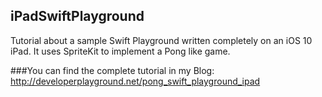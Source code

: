 ## iPadSwiftPlayground
Tutorial about a sample Swift Playground written completely on an iOS 10 iPad. It uses SpriteKit to implement a Pong like game. 

###You can find the complete tutorial in my Blog:
http://developerplayground.net/pong_swift_playground_ipad
